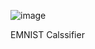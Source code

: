![image](https://github.com/user-attachments/assets/78124772-f006-4b1b-bb70-b9a537b595f0)

EMNIST Calssifier
